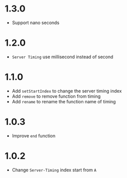 # 1.3.0
  * Support nano seconds

# 1.2.0
  * `Server Timing` use millisecond instead of second

# 1.1.0
  * Add `setStartIndex` to change the server timing index
  * Add `remove` to remove function from timing
  * Add `rename` to rename the function name of timing

# 1.0.3
  * Improve `end` function

# 1.0.2
  * Change `Server-Timing` index start from `A`
